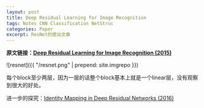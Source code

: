 ```yaml
---
layout: post
title: Deep Residual Learning for Image Recognition
tags: Notes CNN Classification NetStruc
categories: Paper
excerpt: ResNet的提出文章
---
```


**原文链接：[Deep Residual Learning for Image Recognition (2015)](https://arxiv.org/pdf/1512.03385.pdf)**

![resnet]({{ "/resnet.png" | prepend: site.imgrepo }})

每个block至少两层，因为一层的话整个block基本上就是一个linear层，没有观察到很大的好处。

进一步的探究：[Identity Mapping in Deep Residual Networks (2016)](https://arxiv.org/pdf/1603.05027.pdf)